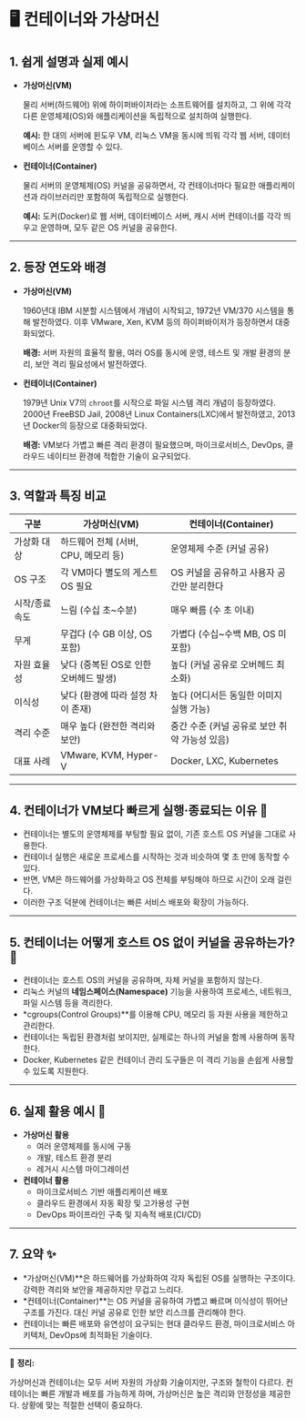 # 🖥️ 컨테이너와 가상머신
## 1. 쉽게 설명과 실제 예시

- **가상머신(VM)**
    
    물리 서버(하드웨어) 위에 하이퍼바이저라는 소프트웨어를 설치하고, 그 위에 각각 다른 운영체제(OS)와 애플리케이션을 독립적으로 설치하여 실행한다.
    
    **예시:** 한 대의 서버에 윈도우 VM, 리눅스 VM을 동시에 띄워 각각 웹 서버, 데이터베이스 서버를 운영할 수 있다.
    
- **컨테이너(Container)**
    
    물리 서버의 운영체제(OS) 커널을 공유하면서, 각 컨테이너마다 필요한 애플리케이션과 라이브러리만 포함하여 독립적으로 실행한다.
    
    **예시:** 도커(Docker)로 웹 서버, 데이터베이스 서버, 캐시 서버 컨테이너를 각각 띄우고 운영하며, 모두 같은 OS 커널을 공유한다.
    

---

## 2. 등장 연도와 배경

- **가상머신(VM)**
    
    1960년대 IBM 시분할 시스템에서 개념이 시작되고, 1972년 VM/370 시스템을 통해 발전하였다. 이후 VMware, Xen, KVM 등의 하이퍼바이저가 등장하면서 대중화되었다.
    
    **배경:** 서버 자원의 효율적 활용, 여러 OS를 동시에 운영, 테스트 및 개발 환경의 분리, 보안 격리 필요성에서 발전하였다.
    
- **컨테이너(Container)**
    
    1979년 Unix V7의 `chroot`를 시작으로 파일 시스템 격리 개념이 등장하였다. 2000년 FreeBSD Jail, 2008년 Linux Containers(LXC)에서 발전하였고, 2013년 Docker의 등장으로 대중화되었다.
    
    **배경:** VM보다 가볍고 빠른 격리 환경이 필요했으며, 마이크로서비스, DevOps, 클라우드 네이티브 환경에 적합한 기술이 요구되었다.
    

---

## 3. 역할과 특징 비교

| 구분 | 가상머신(VM) | 컨테이너(Container) |
| --- | --- | --- |
| 가상화 대상 | 하드웨어 전체 (서버, CPU, 메모리 등) | 운영체제 수준 (커널 공유) |
| OS 구조 | 각 VM마다 별도의 게스트 OS 필요 | OS 커널을 공유하고 사용자 공간만 분리한다 |
| 시작/종료 속도 | 느림 (수십 초~수분) | 매우 빠름 (수 초 이내) |
| 무게 | 무겁다 (수 GB 이상, OS 포함) | 가볍다 (수십~수백 MB, OS 미포함) |
| 자원 효율성 | 낮다 (중복된 OS로 인한 오버헤드 발생) | 높다 (커널 공유로 오버헤드 최소화) |
| 이식성 | 낮다 (환경에 따라 설정 차이 존재) | 높다 (어디서든 동일한 이미지 실행 가능) |
| 격리 수준 | 매우 높다 (완전한 격리와 보안) | 중간 수준 (커널 공유로 보안 취약 가능성 있음) |
| 대표 사례 | VMware, KVM, Hyper-V | Docker, LXC, Kubernetes |

---

## 4. 컨테이너가 VM보다 빠르게 실행·종료되는 이유 🚀

- 컨테이너는 별도의 운영체제를 부팅할 필요 없이, 기존 호스트 OS 커널을 그대로 사용한다.
- 컨테이너 실행은 새로운 프로세스를 시작하는 것과 비슷하여 몇 초 만에 동작할 수 있다.
- 반면, VM은 하드웨어를 가상화하고 OS 전체를 부팅해야 하므로 시간이 오래 걸린다.
- 이러한 구조 덕분에 컨테이너는 빠른 서비스 배포와 확장이 가능하다.

---

## 5. 컨테이너는 어떻게 호스트 OS 없이 커널을 공유하는가? 🧠

- 컨테이너는 호스트 OS의 커널을 공유하며, 자체 커널을 포함하지 않는다.
- 리눅스 커널의 **네임스페이스(Namespace)** 기능을 사용하여 프로세스, 네트워크, 파일 시스템 등을 격리한다.
- *cgroups(Control Groups)**를 이용해 CPU, 메모리 등 자원 사용을 제한하고 관리한다.
- 컨테이너는 독립된 환경처럼 보이지만, 실제로는 하나의 커널을 함께 사용하며 동작한다.
- Docker, Kubernetes 같은 컨테이너 관리 도구들은 이 격리 기능을 손쉽게 사용할 수 있도록 지원한다.

---

## 6. 실제 활용 예시 🎯

- **가상머신 활용**
    - 여러 운영체제를 동시에 구동
    - 개발, 테스트 환경 분리
    - 레거시 시스템 마이그레이션
- **컨테이너 활용**
    - 마이크로서비스 기반 애플리케이션 배포
    - 클라우드 환경에서 자동 확장 및 고가용성 구현
    - DevOps 파이프라인 구축 및 지속적 배포(CI/CD)

---

## 7. 요약 ✨

- *가상머신(VM)**은 하드웨어를 가상화하여 각자 독립된 OS를 실행하는 구조이다. 강력한 격리와 보안을 제공하지만 무겁고 느리다.
- *컨테이너(Container)**는 OS 커널을 공유하여 가볍고 빠르며 이식성이 뛰어난 구조를 가진다. 대신 커널 공유로 인한 보안 리스크를 관리해야 한다.
- 컨테이너는 빠른 배포와 유연성이 요구되는 현대 클라우드 환경, 마이크로서비스 아키텍처, DevOps에 최적화된 기술이다.

---

💬 **정리:**

가상머신과 컨테이너는 모두 서버 자원의 가상화 기술이지만, 구조와 철학이 다르다. 컨테이너는 빠른 개발과 배포를 가능하게 하며, 가상머신은 높은 격리와 안정성을 제공한다. 상황에 맞는 적절한 선택이 중요하다.